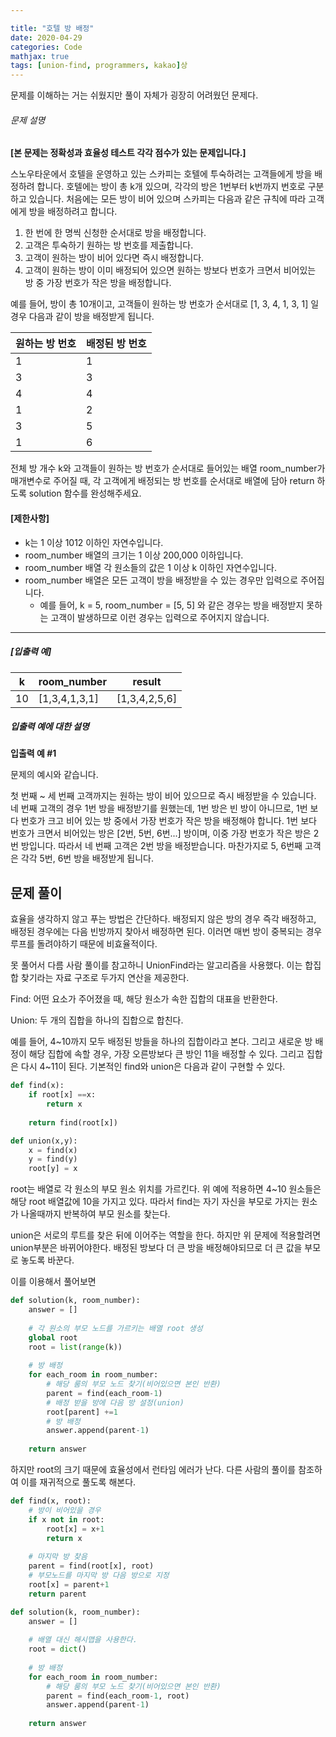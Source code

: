 ```yaml
---

title: "호텔 방 배정"
date: 2020-04-29
categories: Code
mathjax: true
tags: [union-find, programmers, kakao]상
---
```






문제를 이해하는 거는 쉬웠지만 풀이 자체가 굉장히 어려웠던 문제다.



###### 문제 설명

**[본 문제는 정확성과 효율성 테스트 각각 점수가 있는 문제입니다.]**

스노우타운에서 호텔을 운영하고 있는 스카피는 호텔에 투숙하려는 고객들에게 방을 배정하려 합니다. 호텔에는 방이 총 k개 있으며, 각각의 방은 1번부터 k번까지 번호로 구분하고 있습니다. 처음에는 모든 방이 비어 있으며 스카피는 다음과 같은 규칙에 따라 고객에게 방을 배정하려고 합니다.

1. 한 번에 한 명씩 신청한 순서대로 방을 배정합니다.
2. 고객은 투숙하기 원하는 방 번호를 제출합니다.
3. 고객이 원하는 방이 비어 있다면 즉시 배정합니다.
4. 고객이 원하는 방이 이미 배정되어 있으면 원하는 방보다 번호가 크면서 비어있는 방 중 가장 번호가 작은 방을 배정합니다.

예를 들어, 방이 총 10개이고, 고객들이 원하는 방 번호가 순서대로 [1, 3, 4, 1, 3, 1] 일 경우 다음과 같이 방을 배정받게 됩니다.

| 원하는 방 번호 | 배정된 방 번호 |
| -------------- | -------------- |
| 1              | 1              |
| 3              | 3              |
| 4              | 4              |
| 1              | 2              |
| 3              | 5              |
| 1              | 6              |

전체 방 개수 k와 고객들이 원하는 방 번호가 순서대로 들어있는 배열 room_number가 매개변수로 주어질 때, 각 고객에게 배정되는 방 번호를 순서대로 배열에 담아 return 하도록 solution 함수를 완성해주세요.

#### **[제한사항]**

- k는 1 이상 1012 이하인 자연수입니다.
- room_number 배열의 크기는 1 이상 200,000 이하입니다.
- room_number 배열 각 원소들의 값은 1 이상 k 이하인 자연수입니다.
- room_number 배열은 모든 고객이 방을 배정받을 수 있는 경우만 입력으로 주어집니다.
  - 예를 들어, k = 5, room_number = [5, 5] 와 같은 경우는 방을 배정받지 못하는 고객이 발생하므로 이런 경우는 입력으로 주어지지 않습니다.

------

##### **[입출력 예]**

| k    | room_number   | result        |
| ---- | ------------- | ------------- |
| 10   | [1,3,4,1,3,1] | [1,3,4,2,5,6] |

##### **입출력 예에 대한 설명**

**입출력 예 #1**

문제의 예시와 같습니다.

첫 번째 ~ 세 번째 고객까지는 원하는 방이 비어 있으므로 즉시 배정받을 수 있습니다. 네 번째 고객의 경우 1번 방을 배정받기를 원했는데, 1번 방은 빈 방이 아니므로, 1번 보다 번호가 크고 비어 있는 방 중에서 가장 번호가 작은 방을 배정해야 합니다. 1번 보다 번호가 크면서 비어있는 방은 [2번, 5번, 6번...] 방이며, 이중 가장 번호가 작은 방은 2번 방입니다. 따라서 네 번째 고객은 2번 방을 배정받습니다. 마찬가지로 5, 6번째 고객은 각각 5번, 6번 방을 배정받게 됩니다.



## 문제 풀이

효율을 생각하지 않고 푸는 방법은 간단하다. 배정되지 않은 방의 경우 즉각 배정하고, 배정된 경우에는 다음 빈방까지 찾아서 배정하면 된다. 이러면 매번 방이 중복되는 경우 루프를 돌려야하기 때문에 비효율적이다.

못 풀어서 다름 사람 풀이를 참고하니 UnionFind라는 알고리즘을 사용했다. 이는 합집합 찾기라는 자료 구조로 두가지 연산을 제공한다.

Find: 어떤 요소가 주어졌을 때, 해당 원소가 속한 집합의 대표을 반환한다.

Union: 두 개의 집합을 하나의 집합으로 합친다.



예를 들어, 4~10까지 모두 배정된 방들을 하나의 집합이라고 본다. 그리고 새로운 방 배정이 해당 집합에 속할 경우, 가장 오른방보다 큰 방인 11을 배정할 수 있다. 그리고 집합은 다시 4~11이 된다. 기본적인 find와 union은 다음과 같이 구현할 수 있다.

```python
def find(x):
    if root[x] ==x:
        return x
    
    return find(root[x])

def union(x,y):
    x = find(x)
    y = find(y)
    root[y] = x
```

root는 배열로 각 원소의 부모 원소 위치를 가르킨다. 위 예에 적용하면 4~10 원소들은 해당 root 배열값에 10을 가지고 있다. 따라서 find는 자기 자신을 부모로 가지는 원소가 나올때까지 반복하여 부모 원소를 찾는다.

union은 서로의 루트를 찾은 뒤에 이어주는 역할을 한다. 하지만 위 문제에 적용할려면 union부분은 바뀌어야한다. 배정된 방보다 더 큰 방을 배정해야되므로 더 큰 값을 부모로 놓도록 바꾼다.

 

이를 이용해서 풀어보면

```python
def solution(k, room_number):
    answer = []
    
	# 각 원소의 부모 노드를 가르키는 배열 root 생성
    global root
    root = list(range(k))
    
    # 방 배정
    for each_room in room_number:
        # 해당 룸의 부모 노드 찾기(비어있으면 본인 반환)
        parent = find(each_room-1)
        # 배정 받을 방에 다음 방 설정(union)
        root[parent] +=1
        # 방 배정
        answer.append(parent-1)
        
   	return answer
```



하지만 root의 크기 때문에 효율성에서 런타임 에러가 난다. 다른 사람의 풀이를 참조하여 이를 재귀적으로 풀도록 해본다.

```python
def find(x, root):
    # 방이 비어있을 경우
    if x not in root:
        root[x] = x+1
        return x
    
    # 마지막 방 찾음
    parent = find(root[x], root)
    # 부모노드를 마지막 방 다음 방으로 지정
    root[x] = parent+1
    return parent

def solution(k, room_number):
    answer = []
    
	# 배열 대신 해시맵을 사용한다.
    root = dict()
    
    # 방 배정
    for each_room in room_number:
        # 해당 룸의 부모 노드 찾기(비어있으면 본인 반환)
        parent = find(each_room-1, root)
        answer.append(parent-1)
        
   	return answer
```

